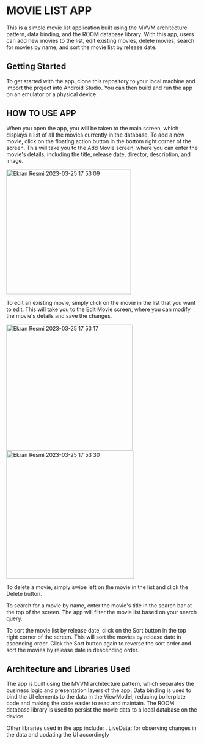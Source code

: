# MOVIE LIST APP

This is a simple movie list application built using the MVVM architecture pattern, data binding, and the ROOM database library. With this app, users can add new movies to the list, edit existing movies, delete movies, search for movies by name, and sort the movie list by release date.

## Getting Started

To get started with the app, clone this repository to your local machine and import the project into Android Studio. You can then build and run the app on an emulator or a physical device.

## HOW TO USE APP

When you open the app, you will be taken to the main screen, which displays a list of all the movies currently in the database. To add a new movie, click on the floating action button in the bottom right corner of the screen. This will take you to the Add Movie screen, where you can enter the movie's details, including the title, release date, director, description, and image.

<img width="326" alt="Ekran Resmi 2023-03-25 17 53 09" src="https://user-images.githubusercontent.com/61374255/227724948-71880b35-d44b-4c30-ba1e-6acddb155152.png">

To edit an existing movie, simply click on the movie in the list that you want to edit. This will take you to the Edit Movie screen, where you can modify the movie's details and save the changes.

<img width="330" alt="Ekran Resmi 2023-03-25 17 53 17" src="https://user-images.githubusercontent.com/61374255/227724954-f9b27177-a2e3-4c95-a716-163142efdbd6.png">

<img width="334" alt="Ekran Resmi 2023-03-25 17 53 30" src="https://user-images.githubusercontent.com/61374255/227724959-e5cb1ff6-89a0-42a2-931d-4e2c623ff769.png">

To delete a movie, simply swipe left on the movie in the list and click the Delete button.

To search for a movie by name, enter the movie's title in the search bar at the top of the screen. The app will filter the movie list based on your search query.

To sort the movie list by release date, click on the Sort button in the top right corner of the screen. This will sort the movies by release date in ascending order. Click the Sort button again to reverse the sort order and sort the movies by release date in descending order.

## Architecture and Libraries Used

The app is built using the MVVM architecture pattern, which separates the business logic and presentation layers of the app. Data binding is used to bind the UI elements to the data in the ViewModel, reducing boilerplate code and making the code easier to read and maintain. The ROOM database library is used to persist the movie data to a local database on the device.

Other libraries used in the app include:
. LiveData: for observing changes in the data and updating the UI accordingly


